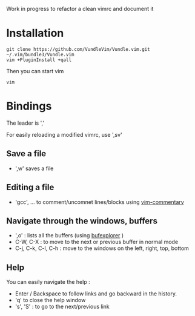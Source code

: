 Work in progress to refactor a clean vimrc and document it

# Installation

	git clone https://github.com/VundleVim/Vundle.vim.git ~/.vim/bundle3/Vundle.vim
	vim +PluginInstall +qall

Then you can start vim

	vim

# Bindings

The leader is ','

For easily reloading a modified vimrc, use  ',sv'

## Save a file

- ',w' saves a file

## Editing a file

- 'gcc', ... to comment/uncomnet lines/blocks using [vim-commentary](https://github.com/tpope/vim-commentary)

## Navigate through the windows, buffers

- ',o' : lists all the buffers (using [bufexplorer](https://github.com/jlanzarotta/bufexplorer) )
- C-W, C-X : to move to the next or previous buffer in normal mode
- C-j, C-k, C-l, C-h : move to the windows on the left, right, top, bottom

## Help 

You can easily navigate the help :

- Enter / Backspace to follow links and go backward in the history.
- 'q' to close the help window
- 's', 'S' : to go to the next/previous link



